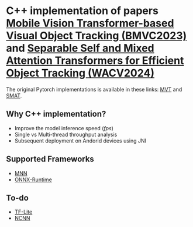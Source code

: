 # C++ implementation of papers [Mobile Vision Transformer-based Visual Object Tracking (BMVC2023)](https://papers.bmvc2023.org/0800.pdf) and [Separable Self and Mixed Attention Transformers for Efficient Object Tracking (WACV2024)](https://openaccess.thecvf.com/content/WACV2024/papers/Gopal_Separable_Self_and_Mixed_Attention_Transformers_for_Efficient_Object_Tracking_WACV_2024_paper.pdf)

The original Pytorch implementations is available in these links: [MVT](https://github.com/goutamyg/MVT) and [SMAT](https://github.com/goutamyg/SMAT).

## Why C++ implementation? 
* Improve the model inference speed (*fps*) 
* Single vs Multi-thread throughput analysis
* Subsequent deployment on Andorid devices using JNI

## Supported Frameworks
* [MNN](https://github.com/alibaba/MNN)
* [ONNX-Runtime](https://github.com/microsoft/onnxruntime)

## To-do
* [TF-Lite](https://www.tensorflow.org/lite/guide)
* [NCNN](https://github.com/Tencent/ncnn)

